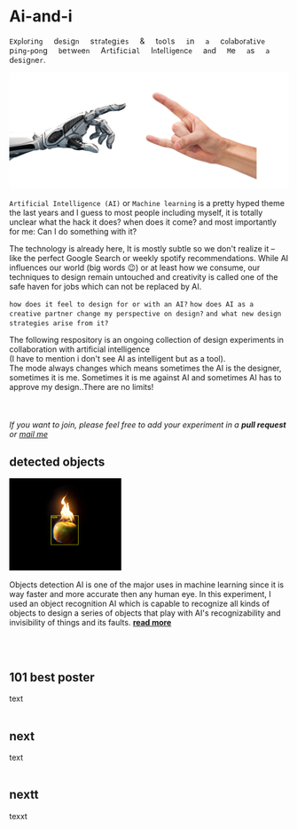 # Ai-and-i

`E`x`p`l`o`r`i`n`g` &nbsp; &nbsp; d`e`s`i`g`n` &nbsp; &nbsp; s`t`r`a`t`e`g`i`e`s` &nbsp; &nbsp; &amp; &nbsp; &nbsp; t`o`o`l`s &nbsp; &nbsp; `i`n &nbsp; &nbsp; `a` &nbsp; &nbsp; c`o`l`a`b`o`r`a`t`i`v`e` &nbsp; &nbsp; p`i`n`g`-`p`o`n`g &nbsp; &nbsp; `b`e`t`w`e`e`n` &nbsp; &nbsp; A`r`t`i`f`i`c`i`a`l` &nbsp; &nbsp;  I`n`t`e`l`l`i`g`e`n`c`e` &nbsp; &nbsp; a`n`d &nbsp; &nbsp; `M`e &nbsp; &nbsp; `a`s &nbsp; &nbsp; `a` &nbsp; &nbsp; d`e`s`i`g`n`e`r`.

![ai and i](img/robot-metal-hand.jpg)

`Artificial Intelligence (AI)` or `Machine learning` is a pretty hyped theme the last years and I guess to most people including myself, it is totally unclear what the hack it does? when does it come? and most importantly for me: Can I do something with it?

The technology is already here, It is mostly subtle so we don't realize it – like the perfect Google Search or weekly spotify recommendations. While AI influences our world (big words 😉) or at least how we consume, our techniques to design remain untouched and creativity is called one of the safe haven for jobs which can not be replaced by AI.
  
`how does it feel to design for or with an AI?`
`how does AI as a creative partner change my perspective on design?` 
`and what new design strategies arise from it?`


The following respository is an ongoing collection of design experiments in collaboration with artificial intelligence  
(I have to mention i don't see AI as intelligent but as a tool).  
The mode always changes which means sometimes the AI is the designer, sometimes it is me. Sometimes it is me against AI and sometimes AI has to approve my design..There are no limits!  
<br>
<br>  
*If you want to join, please feel free to add your experiment in a **pull request** or [mail me](mailto:ciao@pl80.cc?subject=[GitHub]AI%20and%20I)*

## detected objects
<img src="img/real-apple-png.png" width="40%">  

Objects detection AI is one of the major uses in machine learning since it is way faster and more accurate then any human eye. In this experiment, I used an object recognition AI which is capable to recognize all kinds of objects to design a series of objects that play with AI's recognizability and invisibility of things and its faults. [**read more**](detected-objects/README.md)  

<br>
<br>

## 101 best poster
text 
<br>
<br>

## next
text
<br>
<br>

## nextt
texxt
